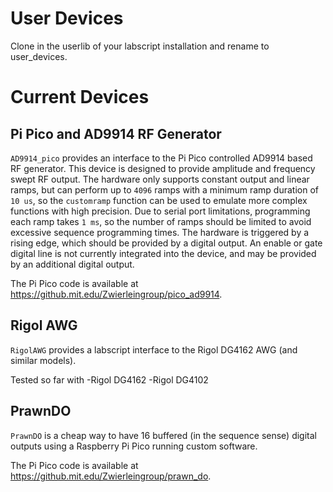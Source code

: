 User Devices
============

Clone in the userlib of your labscript installation and rename to user_devices.

Current Devices
===============

Pi Pico and AD9914 RF Generator
-------------------------------

`AD9914_pico` provides an interface to the Pi Pico controlled AD9914 based RF generator.
This device is designed to provide amplitude and frequency swept RF output.
The hardware only supports constant output and linear ramps,
but can perform up to `4096` ramps with a minimum ramp duration of `10 us`,
so the `customramp` function can be used to emulate more complex functions with high precision.
Due to serial port limitations, programming each ramp takes `1 ms`,
so the number of ramps should be limited to avoid excessive sequence programming times.
The hardware is triggered by a rising edge, which should be provided by a digital output.
An enable or gate digital line is not currently integrated into the device,
and may be provided by an additional digital output.

The Pi Pico code is available at <https://github.mit.edu/Zwierleingroup/pico_ad9914>.

Rigol AWG
---------

`RigolAWG` provides a labscript interface to the Rigol DG4162 AWG (and similar models).

Tested so far with
-Rigol DG4162
-Rigol DG4102

PrawnDO
-------

`PrawnDO` is a cheap way to have 16 buffered (in the sequence sense) digital outputs using a Raspberry Pi Pico running custom software.

The Pi Pico code is available at <https://github.mit.edu/Zwierleingroup/prawn_do>.
